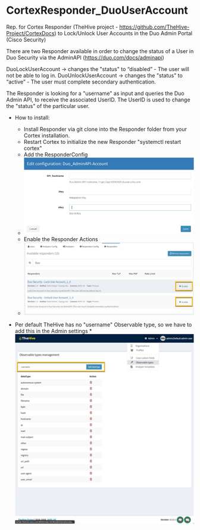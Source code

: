 # CortexResponder_DuoUserAccount
Rep. for Cortex Responder (TheHive project - https://github.com/TheHive-Project/CortexDocs)
to Lock/Unlock User Accounts in the Duo Admin Portal (Cisco Security)


There are two Responder available in order to change the status of a User in Duo Security via the AdminAPI (https://duo.com/docs/adminapi)

DuoLockUserAccount -> changes the "status" to “disabled” - The user will not be able to log in.
DuoUnlockUserAccount ->  changes the "status" to “active” - The user must complete secondary authentication.

The Responder is looking for a "username" as input and queries the Duo Admin API, to receive the associated UserID.
The UserID is used to change the "status" of the particular user.

* How to install:
  * Install Responder via git clone into the Responder folder from your Cortex installation.
  * Restart Cortex to initialize the new Responder "systemctl restart cortex"
  * Add the ResponderConfig 
  * ![ResponderConfig](/ResponderConfig.jpg)
  * Enable the Responder Actions
  * ![Responders](/Responders.jpg)
 
* Per default TheHive has no "username" Observable type, so we have to add this in the Admin settings
  *![AddObservableType](/AddObservableType.jpg)

